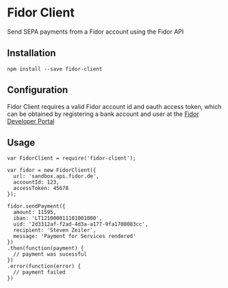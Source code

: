# Fidor Client

Send SEPA payments from a Fidor account using the Fidor API

## Installation

````
npm install --save fidor-client
````

## Configuration

Fidor Client requires a valid Fidor account id and oauth access token,
which can be obtained by registering a bank account and user at the [Fidor Developer Portal](https://developer.fidor.de/)

## Usage

````
var FidorClient = require('fidor-client');

var fidor = new FidorClient({
  url: 'sandbox.api.fidor.de',
  accountId: 123,
  accessToken: 45678
});

fidor.sendPayment({
  amount: 11595,
  iban: 'LT121000011101001000',
  uid: '2d3312af-f2ad-4d3a-a177-9fa1708083cc',
  recipient: 'Steven Zeiler',
  message: 'Payment for Services rendered'
})
.then(function(payment) {
  // payment was sucessful
})
.error(function(error) {
  // payment failed
})
````

